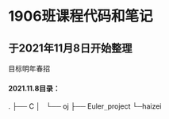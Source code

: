 
# 1906班课程代码和笔记
## 于2021年11月8日开始整理
目标明年春招

#### 2021.11.8目录：
.
├── C
│   └── oj
├── Euler`_`project
└─haizei


